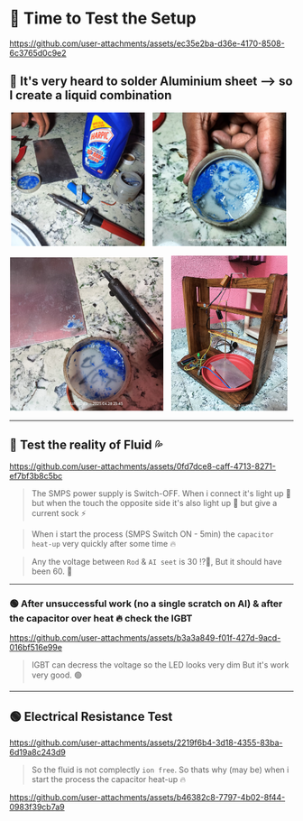 
# 🔵 Time to Test the Setup

https://github.com/user-attachments/assets/ec35e2ba-d36e-4170-8508-6c3765d0c9e2

## 🔴 It's very heard to solder Aluminium sheet --> so I create a liquid combination

<p align="center">
  <img src="setup/Day 04/soldaring Al 01.jpg" alt="Image 1" width="47%" style="margin-right: 10px;"/>
  <img src="setup/Day 04/soldaring Al 02.jpg" alt="Image 2" width="47%" style="margin-right: 10px;"/>
</p>
<p align="center">
  <img src="setup/Day 04/soldaring Al 03.jpg" alt="Image 1" width="54%" style="margin-right: 10px;"/>
  <img src="setup/Day 04/setup EDM 01.jpg" alt="Image 2" width="41%" style="margin-right: 10px;"/>
</p>

---

## 🔵 Test the reality of Fluid 💦

https://github.com/user-attachments/assets/0fd7dce8-caff-4713-8271-ef7bf3b8c5bc

> The SMPS power supply is Switch-OFF. When i connect it's light up 🚨 but when the touch the opposite side it's also light up 🚨 but give a current sock ⚡

> When i start the process (SMPS Switch ON - 5min) the `capacitor heat-up` very quickly after some time 🔥

> Any the voltage between `Rod` & `AI seet` is 30 ⁉️🤔, But it should have been 60. 🔴

---

### 🟢 After unsuccessful work (no a single scratch on Al) & after the capacitor over heat 🔥 check the IGBT

https://github.com/user-attachments/assets/b3a3a849-f01f-427d-9acd-016bf516e99e

> IGBT can decress the voltage so the LED looks very dim But it's work very good. 🟢

---

## 🟢 Electrical Resistance Test

https://github.com/user-attachments/assets/2219f6b4-3d18-4355-83ba-6d19a8c243d9

> So the fluid is not complectly `ion free`. So thats why (may be) when i start the process the capacitor heat-up 🔥

https://github.com/user-attachments/assets/b46382c8-7797-4b02-8f44-0983f39cb7a9

